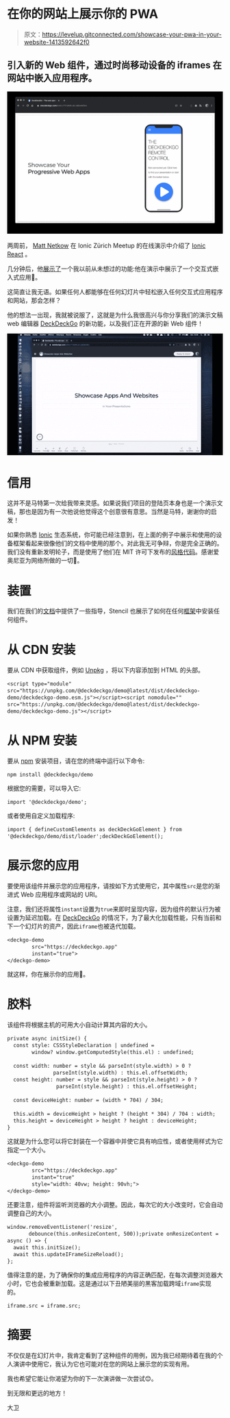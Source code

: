 # 在你的网站上展示你的 PWA

> 原文：<https://levelup.gitconnected.com/showcase-your-pwa-in-your-website-1413592642f0>

## 引入新的 Web 组件，通过时尚移动设备的 iframes 在网站中嵌入应用程序。

![](img/131860db6d210b1b6cd61138ba33ab10.png)

两周前， [Matt Netkow](https://twitter.com/dotNetkow) 在 Ionic Zürich Meetup 的在线演示中介绍了 [Ionic React](https://ionicframework.com/docs/react) 。

几分钟后，他[展示了](https://youtu.be/g1FRjVALfak?t=524)一个我以前从未想过的功能:他在演示中展示了一个交互式嵌入式应用🤯。

这简直让我无语。如果任何人都能够在任何幻灯片中轻松嵌入任何交互式应用程序和网站，那会怎样？

他的想法一出现，我就被说服了，这就是为什么我很高兴与你分享我们的演示文稿 web 编辑器 [DeckDeckGo](https://deckdeckgo.com) 的新功能，以及我们正在开源的新 Web 组件！

![](img/68a8ac8bf0951b0c4f93408924f11b1b.png)

# 信用

这并不是马特第一次给我带来灵感。如果说我们项目的登陆页本身也是一个演示文稿，那也是因为有一次他说他觉得这个创意很有意思。当然是马特，谢谢你的启发！

如果你熟悉 [Ionic](https://ionicframework.com/) 生态系统，你可能已经注意到，在上面的例子中展示和使用的设备框架看起来很像他们的文档中使用的那个。对此我无可争辩，你是完全正确的。我们没有重新发明轮子，而是使用了他们在 MIT 许可下发布的[风格代码](https://github.com/ionic-team/ionic-docs/tree/c5a624ac35d5285b871e7d8513d3849bdea63271/src/components/demo)。感谢爱奥尼亚为网络所做的一切🙏。

# 装置

我们在我们的[文档](https://docs.deckdeckgo.com/components/demo)中提供了一些指导，Stencil 也展示了如何在任何[框架](https://stenciljs.com/docs/overview)中安装任何组件。

# 从 CDN 安装

要从 CDN 中获取组件，例如 [Unpkg](https://unpkg.com/) ，将以下内容添加到 HTML 的头部。

```
<script type="module" src="https://unpkg.com/@deckdeckgo/demo@latest/dist/deckdeckgo-demo/deckdeckgo-demo.esm.js"></script><script nomodule="" src="https://unpkg.com/@deckdeckgo/demo@latest/dist/deckdeckgo-demo/deckdeckgo-demo.js"></script>
```

# 从 NPM 安装

要从 [npm](https://www.npmjs.com/) 安装项目，请在您的终端中运行以下命令:

```
npm install @deckdeckgo/demo
```

根据您的需要，可以导入它:

```
import '@deckdeckgo/demo';
```

或者使用自定义加载程序:

```
import { defineCustomElements as deckDeckGoElement } from '@deckdeckgo/demo/dist/loader';deckDeckGoElement();
```

# 展示您的应用

要使用该组件并展示您的应用程序，请按如下方式使用它，其中属性`src`是您的渐进式 Web 应用程序或网站的 URI。

注意，我们还将属性`instant`设置为`true`来即时呈现内容，因为组件的默认行为被设置为延迟加载。在 [DeckDeckGo](https://deckdeckgo.com) 的情况下，为了最大化加载性能，只有当前和下一个幻灯片的资产，因此`iframe`也被迭代加载。

```
<deckgo-demo 
        src="https://deckdeckgo.app"
        instant="true">
</deckgo-demo>
```

就这样，你在展示你的应用🎉。

# 胶料

该组件将根据主机的可用大小自动计算其内容的大小。

```
private async initSize() {
  const style: CSSStyleDeclaration | undefined = 
        window? window.getComputedStyle(this.el) : undefined;

  const width: number = style && parseInt(style.width) > 0 ? 
               parseInt(style.width) : this.el.offsetWidth;
  const height: number = style && parseInt(style.height) > 0 ? 
                parseInt(style.height) : this.el.offsetHeight;

  const deviceHeight: number = (width * 704) / 304;

  this.width = deviceHeight > height ? (height * 304) / 704 : width;
  this.height = deviceHeight > height ? height : deviceHeight;
}
```

这就是为什么您可以将它封装在一个容器中并使它具有响应性，或者使用样式为它指定一个大小。

```
<deckgo-demo 
        src="https://deckdeckgo.app"
        instant="true"
        style="width: 40vw; height: 90vh;">
</deckgo-demo>
```

还要注意，组件将监听浏览器的大小调整。因此，每次它的大小改变时，它会自动调整自己的大小。

```
window.removeEventListener('resize', 
       debounce(this.onResizeContent, 500));private onResizeContent = async () => {
  await this.initSize();
  await this.updateIFrameSizeReload();
};
```

值得注意的是，为了确保你的集成应用程序的内容正确匹配，在每次调整浏览器大小时，它也会被重新加载。这是通过以下丑陋美丽的黑客加载跨域`iframe`实现的。

```
iframe.src = iframe.src;
```

# 摘要

不仅仅是在幻灯片中，我肯定看到了这种组件的用例，因为我已经期待着在我的个人演讲中使用它，我认为它也可能对在您的网站上展示您的实现有用。

我也希望它能让你渴望为你的下一次演讲做一次尝试😊。

到无限和更远的地方！

大卫